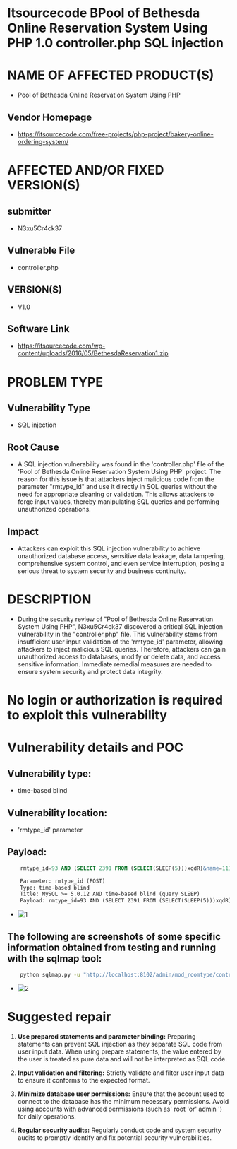 # Itsourcecode BPool of Bethesda Online Reservation System Using PHP 1.0 controller.php SQL injection
# NAME OF AFFECTED PRODUCT(S)
+ Pool of Bethesda Online Reservation System Using PHP
## Vendor Homepage
+ https://itsourcecode.com/free-projects/php-project/bakery-online-ordering-system/
# AFFECTED AND/OR FIXED VERSION(S)
## submitter
+ N3xu5Cr4ck37
## Vulnerable File
+ controller.php
## VERSION(S)
+ V1.0
## Software Link
+ https://itsourcecode.com/wp-content/uploads/2016/05/BethesdaReservation1.zip
# PROBLEM TYPE
## Vulnerability Type
+ SQL injection
## Root Cause
+ A SQL injection vulnerability was found in the 'controller.php' file of the 'Pool of Bethesda Online Reservation System Using PHP' project. The reason for this issue is that attackers inject malicious code from the parameter "rmtype_id" and use it directly in SQL queries without the need for appropriate cleaning or validation. This allows attackers to forge input values, thereby manipulating SQL queries and performing unauthorized operations.
## Impact
+ Attackers can exploit this SQL injection vulnerability to achieve unauthorized database access, sensitive data leakage, data tampering, comprehensive system control, and even service interruption, posing a serious threat to system security and business continuity.
# DESCRIPTION
+ During the security review of "Pool of Bethesda Online Reservation System Using PHP", N3xu5Cr4ck37 discovered a critical SQL injection vulnerability in the "controller.php" file. This vulnerability stems from insufficient user input validation of the 'rmtype_id' parameter, allowing attackers to inject malicious SQL queries. Therefore, attackers can gain unauthorized access to databases, modify or delete data, and access sensitive information. Immediate remedial measures are needed to ensure system security and protect data integrity.
# No login or authorization is required to exploit this vulnerability
# Vulnerability details and POC
## Vulnerability type: 
+ time-based blind
## Vulnerability location:
+ 'rmtype_id' parameter 
## Payload: 
```sql
    rmtype_id=93 AND (SELECT 2391 FROM (SELECT(SLEEP(5)))xqdR)&name=1111&save=
``` 
```makefile
    Parameter: rmtype_id (POST)
    Type: time-based blind
    Title: MySQL >= 5.0.12 AND time-based blind (query SLEEP)
    Payload: rmtype_id=93 AND (SELECT 2391 FROM (SELECT(SLEEP(5)))xqdR)&name=1111&save=
```
+ ![1](https://github.com/L1OudFd8cl09/CVE/assets/171104034/e5b9ca01-21fd-41ed-9924-805ce92b4f2d)
## The following are screenshots of some specific information obtained from testing and running with the sqlmap tool:
```bash
    python sqlmap.py -u "http://localhost:8102/admin/mod_roomtype/controller.php?action=edit" --data="rmtype_id=93&name=1111&save=" --method=POST --level=5 --risk=3 --batch --dbs
```
+ ![2](https://github.com/L1OudFd8cl09/CVE/assets/171104034/c53a9358-6684-4661-97d8-f10fd00fcc31)
# Suggested repair
1. **Use prepared statements and parameter binding:**
Preparing statements can prevent SQL injection as they separate SQL code from user input data. When using prepare statements, the value entered by the user is treated as pure data and will not be interpreted as SQL code.

2. **Input validation and filtering:**
Strictly validate and filter user input data to ensure it conforms to the expected format. 

3. **Minimize database user permissions:**
Ensure that the account used to connect to the database has the minimum necessary permissions. Avoid using accounts with advanced permissions (such as' root 'or' admin ') for daily operations.

4. **Regular security audits:**
Regularly conduct code and system security audits to promptly identify and fix potential security vulnerabilities.
